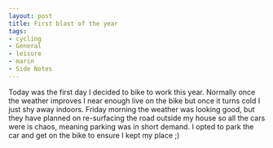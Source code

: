 ```yaml
---
layout: post
title: First blast of the year
tags:
- cycling
- General
- leisure
- marin
- Side Notes
---
```

Today was the first day I decided to bike to work this year. Normally once the weather improves I near enough live on the bike but once it turns cold I just shy away indoors.
Friday morning the weather was looking good, but they have planned on re-surfacing the road outside my house so all the cars were is chaos, meaning parking was in short demand. I opted to park the car and get on the bike to ensure I kept my place ;)

